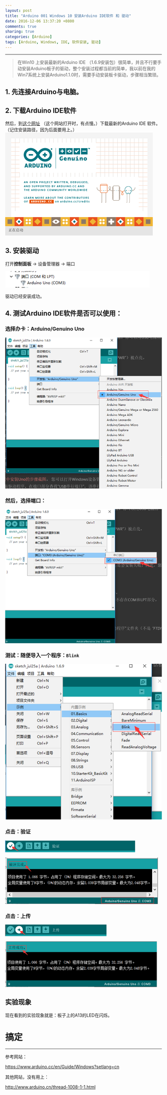 ```yaml
---
layout: post
title: "Arduino 001 Windows 10 安装Arduino IDE软件 和 驱动"
date: 2016-12-06 13:37:20 +0800
comments: true
sharing: true
categories: [Arduino]
tags: [Arduino, Windows, IDE, 软件安装, 驱动]
---
```



----------

> 在Win10 上安装最新的Arduino IDE （1.6.9安装包）很简单，并且不行要手动安装Arduino板子的驱动，整个安装过程都当前的简单，我以前在我的Win7系统上安装Arduino1.1.0时，需要手动安装板卡驱动，步骤相当繁琐。

## 1. 先连接**Arduino**与电脑。

## 2. 下载Arduino IDE软件

然后，到[这个网址](https://www.arduino.cc/en/Main/Software) （这个网站打开时，有点慢。）下载最新的Arduino IDE 软件。（记住安装路径，因为后面要用上。）
![Alt text](/images/2016-12-6-Arduino-Windows-10-install-Arduino-IDE-and-drive/1469421628198.png)

## 3. 安装驱动

打开**控制面板** -> 设备管理器 -> 端口

![Alt text](/images/2016-12-6-Arduino-Windows-10-install-Arduino-IDE-and-drive/1469421740222.png)

驱动已经安装成功。

## 4. 测试Arduino IDE软件是否可以使用：

### 选择办卡：Arduino/Genuino Uno

![Alt text](/images/2016-12-6-Arduino-Windows-10-install-Arduino-IDE-and-drive/1469421799260.png)

### 然后，选择端口：

![Alt text](/images/2016-12-6-Arduino-Windows-10-install-Arduino-IDE-and-drive/1469421867289.png)

### 测试：随便导入一个程序：`Blink`

![Alt text](/images/2016-12-6-Arduino-Windows-10-install-Arduino-IDE-and-drive/1469421937550.png)

### 点击：**验证**

![Alt text](/images/2016-12-6-Arduino-Windows-10-install-Arduino-IDE-and-drive/1469421954757.png)

![Alt text](/images/2016-12-6-Arduino-Windows-10-install-Arduino-IDE-and-drive/1469422001208.png)

### 点击：**上传**

![Alt text](/images/2016-12-6-Arduino-Windows-10-install-Arduino-IDE-and-drive/1469422032515.png)

![Alt text](/images/2016-12-6-Arduino-Windows-10-install-Arduino-IDE-and-drive/1469422051312.png)

## 实验现象

现在看到的实验现象就是：板子上的A13的LED在闪烁。

# 搞定



---

参考网站：

https://www.arduino.cc/en/Guide/Windows?setlang=cn

其他网站，没有用上：

http://www.arduino.cn/thread-1008-1-1.html
